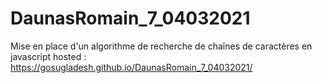 # DaunasRomain_7_04032021

Mise en place d'un algorithme de recherche de chaînes de caractères en javascript
hosted : https://gosugladesh.github.io/DaunasRomain_7_04032021/

